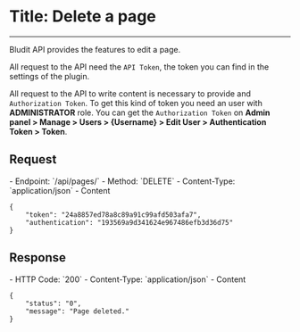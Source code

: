 # Title: Delete a page
<!-- Position: 6 -->
---
Bludit API provides the features to edit a page.

All request to the API need the `API Token`, the token you can find in the settings of the plugin.

All request to the API to write content is necessary to provide and `Authorization Token`. To get this kind of token you need an user with **ADMINISTRATOR** role. You can get the `Authorization Token` on **Admin panel > Manage > Users > {Username} > Edit User > Authentication Token > Token**.

<h2 id="request">Request</h2>
- Endpoint: `/api/pages/<key>`
- Method: `DELETE`
- Content-Type: `application/json`
- Content

```
{
	"token": "24a8857ed78a8c89a91c99afd503afa7",
	"authentication": "193569a9d341624e967486efb3d36d75"
}
```

<h2 id="response">Response</h2>
- HTTP Code: `200`
- Content-Type: `application/json`
- Content

```
{
	"status": "0",
	"message": "Page deleted."
}
```
